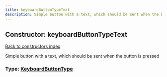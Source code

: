```yaml
---
title: keyboardButtonTypeText
description: Simple button with a text, which should be sent when the button is pressed
---
```

## Constructor: keyboardButtonTypeText  
[Back to constructors index](index.md)



Simple button with a text, which should be sent when the button is pressed




### Type: [KeyboardButtonType](../types/KeyboardButtonType.md)


